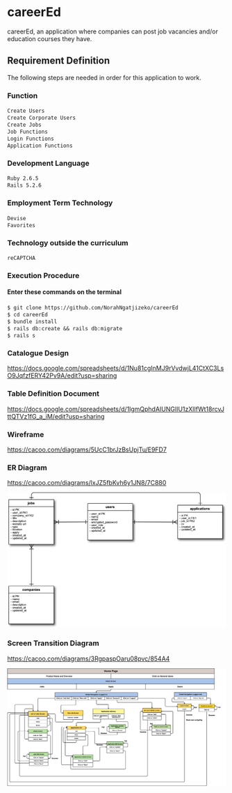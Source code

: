 # careerEd

careerEd, an application where companies can post job vacancies and/or education courses they have.

## Requirement Definition

The following steps are needed in order for this application to work.

### Function

```
Create Users
Create Corporate Users
Create Jobs
Job Functions
Login Functions
Application Functions
```

### Development Language

```
Ruby 2.6.5
Rails 5.2.6
```

### Employment Term Technology

```
Devise
Favorites
```

### Technology outside the curriculum

```
reCAPTCHA
```

### Execution Procedure

#### Enter these commands on the terminal

```
$ git clone https://github.com/NorahNgatjizeko/careerEd
$ cd careerEd
$ bundle install
$ rails db:create && rails db:migrate
$ rails s
```

### Catalogue Design

https://docs.google.com/spreadsheets/d/1Nu81cgInMJ9rVvdwjL41CtXC3LsO9JqfzfERY42Pv9A/edit?usp=sharing

### Table Definition Document

https://docs.google.com/spreadsheets/d/1lgmQphdAIUNGIlU1zXlIfWt18rcvJttQTVz1fG_a_iM/edit?usp=sharing

### Wireframe

https://cacoo.com/diagrams/5UcC1brJzBsUpjTu/E9FD7

### ER Diagram

https://cacoo.com/diagrams/lxJZ5fbKvh6y1JN8/7C880

<img src="doc/ERD (4).png" alt="ERD" width='650px'>

### Screen Transition Diagram

https://cacoo.com/diagrams/3RgpaspOaru08pvc/854A4

<img src="doc/Screentransition.png" alt="Screentransition" width='650px'>
